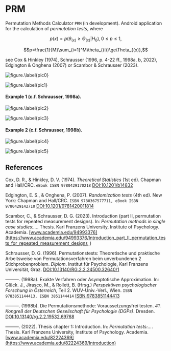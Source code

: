 # PRM
Permutation Methods Calculator `PRM` (in development). Android application for the calculation of *permutation tests*, where

$$p(x)=p(\theta_{(x)} \ge \Theta_{(x)}|H_0), 0\le p\le1,$$

$$p=\frac{1}{M}\sum_{i=1}^M\theta_{(i)}\ge\Theta_{(x)},$$

see Cox & Hinkley (1974), Schrausser (1996, p. 4-22 ff., 1998a, b, 2022), Edgington & Onghena (2007) or Scambor & Schrausser (2023).

![figure.\label{pic0}](pic0.jpg)

![figure.\label{pic1}](pic1.jpg)

#### Example 1 (c.f. Schrausser, 1998a).

![figure.\label{pic2}](pic2.jpg)

![figure.\label{pic3}](pic3.jpg)


#### Example 2 (c.f. Schrausser, 1998b).

![figure.\label{pic4}](pic4.jpg)

![figure.\label{pic5}](pic5.jpg)

## References

Cox, D. R., & Hinkley, D. V. (1974). *Theoretical Statistics* (1st ed). Chapman and Hall/CRC. `eBook ISBN 9780429170218` [DOI:10.1201/b14832](https://doi.org/10.1201/b14832)

Edgington, E. S., & Onghena, P. (2007). *Randomization tests* (4th ed). New York: Chapman and Hall/CRC. `ISBN 9780367577711, eBook ISBN 9780429142710` [DOI:10.1201/9781420011814](https://doi.org/10.1201/9781420011814)

Scambor, C., & Schrausser, D. G. (2023). Introduction (part II, permutation tests for repeated measurement designs).  In:  *Permutation methods in single case studies:...*. Thesis. Karl Franzens University, Institute of Psychology. Academia. [www.academia.edu/94993376](https://www.academia.edu/94993376/Introduction_part_II_permutation_tests_for_repeated_measurement_designs_)

Schrausser, D. G. (1996). Permutationstests: Theoretische und praktische Arbeitsweise von Permutationsverfahren beim unverbundenen 2 Stichprobenproblem. *Diplom*. Institut für Psychologie, Karl Franzens Universität, Graz. [DOI:10.13140/RG.2.2.24500.32640/1](http://doi.org/10.13140/RG.2.2.24500.32640/1)

———. (1998a). Exakte Verfahren oder Asymptotische Approximation. In: Glück. J., Jirasco, M., & Rollett, B. (Hrsg.) *Perspektiven psychologischer Forschung in Österreich*, Teil 2. WUV-Univ.-Verl., Wien. `ISBN 9783851144413, ISBN 3851144414` [ISBN:9783851144413](https://www.worldcat.org/de/search?q=bn:9783851144413)

———. (1998b). Die Permutationsmethode: Voraussetzungsfrei testen. *41. Kongreß der Deutschen Gesellschaft für Psychologie (DGPs)*. Dresden. [DOI:10.13140/rg.2.2.19532.69768 ](http://doi.org/10.13140/rg.2.2.19532.69768)

———. (2022). Thesis chapter 1: Introduction. In: *Permutation tests:...*. Thesis. Karl Franzens University, Institute of Psychology. Academia. [www.academia.edu/82224369](https://www.academia.edu/82224369/Introduction)


